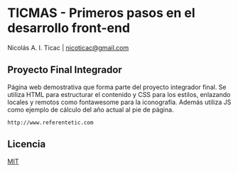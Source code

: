 # TICMAS - Primeros pasos en el desarrollo front-end
Nicolás A. I. Ticac | nicoticac@gmail.com
## Proyecto Final Integrador
Página web demostrativa que forma parte del proyecto integrador final.
Se utiliza HTML para estructurar el contenido y CSS para los estilos, enlazando locales y remotos como fontawesome para la iconografía.
Además utiliza JS como ejemplo de cálculo del año actual al pie de página.
```
http://www.referentetic.com
```

## Licencia
[MIT](https://choosealicense.com/licenses/mit/)
